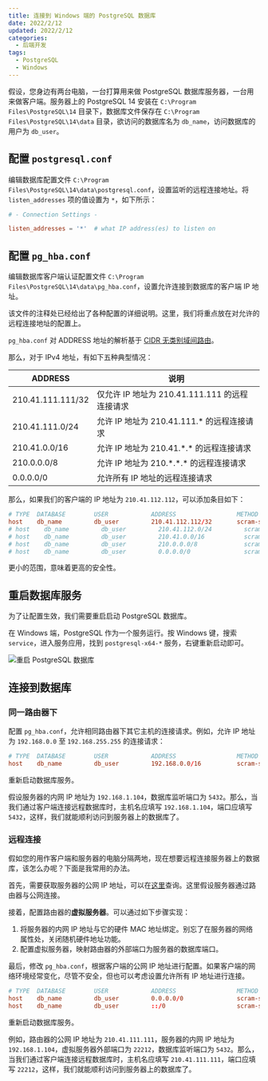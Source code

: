 ```yaml
---
title: 连接到 Windows 端的 PostgreSQL 数据库
date: 2022/2/12
updated: 2022/2/12
categories:
  - 后端开发
tags:
  - PostgreSQL
  - Windows
---
```


假设，您身边有两台电脑，一台打算用来做 PostgreSQL 数据库服务器，一台用来做客户端。服务器上的 PostgreSQL 14 安装在 `C:\Program Files\PostgreSQL\14` 目录下，数据库文件保存在 `C:\Program Files\PostgreSQL\14\data` 目录，欲访问的数据库名为 `db_name`，访问数据库的用户为 `db_user`。

## 配置 `postgresql.conf`

编辑数据库配置文件 `C:\Program Files\PostgreSQL\14\data\postgresql.conf`，设置监听的远程连接地址。将 `listen_addresses` 项的值设置为 `*`，如下所示：

```conf
# - Connection Settings -

listen_addresses = '*'  # what IP address(es) to listen on
```

## 配置 `pg_hba.conf`

编辑数据库客户端认证配置文件 `C:\Program Files\PostgreSQL\14\data\pg_hba.conf`，设置允许连接到数据库的客户端 IP 地址。

该文件的注释处已经给出了各种配置的详细说明。这里，我们将重点放在对允许的远程连接地址的配置上。

`pg_hba.conf` 对 ADDRESS 地址的解析基于 [CIDR 无类别域间路由](https://en.wikipedia.org/wiki/Classless_Inter-Domain_Routing)。

那么，对于 IPv4 地址，有如下五种典型情况：

| ADDRESS           | 说明                                           |
| ----------------- | ---------------------------------------------- |
| 210.41.111.111/32 | 仅允许 IP 地址为 210.41.111.111 的远程连接请求 |
| 210.41.111.0/24   | 允许 IP 地址为 210.41.111.\* 的远程连接请求    |
| 210.41.0.0/16     | 允许 IP 地址为 210.41.\*.\* 的远程连接请求     |
| 210.0.0.0/8       | 允许 IP 地址为 210.\*.\*.\* 的远程连接请求     |
| 0.0.0.0/0         | 允许所有 IP 地址的远程连接请求                 |

那么，如果我们的客户端的 IP 地址为 `210.41.112.112`，可以添加条目如下：

```conf
# TYPE  DATABASE        USER            ADDRESS                 METHOD
host    db_name         db_user         210.41.112.112/32       scram-sha-256
# host    db_name         db_user         210.41.112.0/24         scram-sha-256
# host    db_name         db_user         210.41.0.0/16           scram-sha-256
# host    db_name         db_user         210.0.0.0/8             scram-sha-256
# host    db_name         db_user         0.0.0.0/0               scram-sha-256
```

更小的范围，意味着更高的安全性。

## 重启数据库服务

为了让配置生效，我们需要重启启动 PostgreSQL 数据库。

在 Windows 端，PostgreSQL 作为一个服务运行。按 Windows 键，搜索 `service`，进入服务应用，找到 `postgresql-x64-*` 服务，右键重新启动即可。

![重启 PostgreSQL 数据库](restart-pgsql.png)

## 连接到数据库

### 同一路由器下

配置 `pg_hba.conf`，允许相同路由器下其它主机的连接请求。例如，允许 IP 地址为 `192.168.0.0` 至 `192.168.255.255` 的连接请求：

```conf
# TYPE  DATABASE        USER            ADDRESS                 METHOD
host    db_name         db_user         192.168.0.0/16          scram-sha-256
```

重新启动数据库服务。

假设服务器的内网 IP 地址为 `192.168.1.104`，数据库监听端口为 `5432`。那么，当我们通过客户端连接远程数据库时，主机名应填写 `192.168.1.104`，端口应填写 `5432`，这样，我们就能顺利访问到服务器上的数据库了。

### 远程连接

假如您的用作客户端和服务器的电脑分隔两地，现在想要远程连接服务器上的数据库，该怎么办呢？下面是我常用的办法。

首先，需要获取服务器的公网 IP 地址，可以在[这里](https://www.ip138.com/)查询。这里假设服务器通过路由器与公网连接。

接着，配置路由器的**虚拟服务器**。可以通过如下步骤实现：

1. 将服务器的内网 IP 地址与它的硬件 MAC 地址绑定。别忘了在服务器的网络属性处，关闭随机硬件地址功能。
2. 配置虚拟服务器，映射路由器的外部端口为服务器的数据库端口。

最后，修改 `pg_hba.conf`，根据客户端的公网 IP 地址进行配置。如果客户端的网络环境经常变化，尽管不安全，但也可以考虑设置允许所有 IP 地址进行连接。

```conf
# TYPE  DATABASE        USER            ADDRESS                 METHOD
host    db_name         db_user         0.0.0.0/0               scram-sha-256
host    db_name         db_user         ::/0                    scram-sha-256
```

重新启动数据库服务。

例如，路由器的公网 IP 地址为 `210.41.111.111`，服务器的内网 IP 地址为 `192.168.1.104`，虚拟服务器外部端口为 `22212`，数据库监听端口为 `5432`。那么，当我们通过客户端连接远程数据库时，主机名应填写 `210.41.111.111`，端口应填写 `22212`，这样，我们就能顺利访问到服务器上的数据库了。
